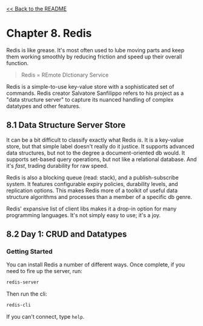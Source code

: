 [&lt;&lt; Back to the README](README.md)

# Chapter 8. Redis

Redis is like grease. It's most often used to lube moving parts and keep them
working smoothly by reducing friction and speed up their overall function.

> Redis = REmote DIctionary Service

Redis is a simple-to-use key-value store with a sophisticated set of commands.
Redis creator Salvatore Sanfilippo refers to his project as a "data structure
server" to capture its nuanced handling of complex datatypes and other features.

## 8.1 Data Structure Server Store

It can be a bit difficult to classify exactly what Redis *is*. It is a key-value
store, but that simple label doesn't really do it justice. It supports advanced
data structures, but not to the degree a document-oriented db would. It supports
set-based query operations, but not like a relational database. And it's *fast*,
trading durability for raw speed.

Redis is also a blocking queue (read: stack), and a publish-subscribe system. It
features configurable expiry policies, durability levels, and replication options.
This makes Redis more of a toolkit of useful data structure algorithms and processes
than a member of a specific db genre.

Redis' expansive list of client libs makes it a drop-in option for many programming
languages. It's not simply easy to use; it's a joy.

## 8.2 Day 1: CRUD and Datatypes

### Getting Started

You can install Redis a number of different ways. Once complete, if you need to
fire up the server, run:

```sh
redis-server
```

Then run the cli:

```sh
redis-cli
```

If you can't connect, type `help`.
